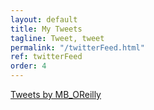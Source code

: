 ```yaml
---
layout: default
title: My Tweets
tagline: Tweet, tweet
permalink: "/twitterFeed.html"
ref: twitterFeed
order: 4
---
```


 <div>
        <a class="twitter-timeline" 
          href="https://twitter.com/MB_OReilly?ref_src=twsrc%5Etfw">
          Tweets by MB_OReilly
        </a> 
        <script async src="https://platform.twitter.com/widgets.js" charset="utf-8"></script>
 </div>
